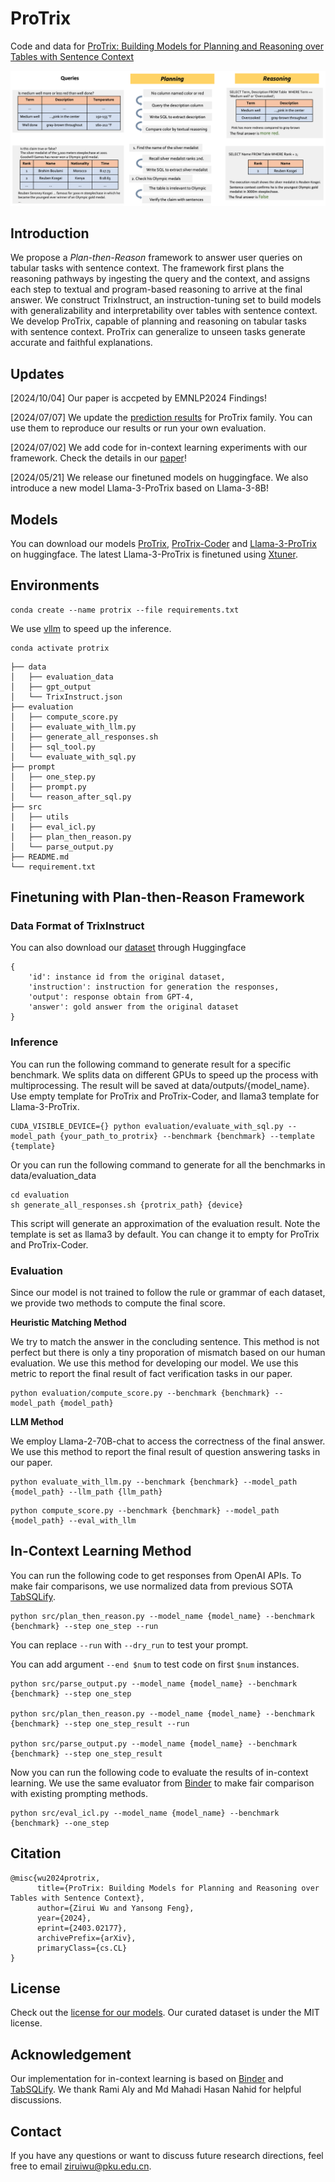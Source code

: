 # ProTrix
Code and data for [ProTrix: Building Models for Planning and Reasoning over Tables with Sentence Context](https://arxiv.org/pdf/2403.02177.pdf)

![Plan-then-Reason](framework.png)

## Introduction
We propose a *Plan-then-Reason* framework to answer user queries on tabular tasks with sentence context. The framework first plans the reasoning pathways by ingesting the query and the context, and assigns each step to textual and program-based reasoning to arrive at the final answer. We construct TrixInstruct, an instruction-tuning set to build models with generalizability and interpretability over tables with sentence context. We develop ProTrix, capable of planning and reasoning on tabular tasks with sentence context. ProTrix can generalize to unseen tasks generate accurate and faithful explanations.

## Updates
[2024/10/04] Our paper is accpeted by EMNLP2024 Findings!

[2024/07/07] We update the [prediction results](https://github.com/WilliamZR/ProTrix/tree/main/data/protrix_output) for ProTrix family. You can use them to reproduce our results or run your own evaluation.

[2024/07/02] We add code for in-context learning experiments with our framework. Check the details in our [paper]((https://arxiv.org/pdf/2403.02177.pdf))!

[2024/05/21] We release our finetuned models on huggingface. We also introduce a new model Llama-3-ProTrix based on Llama-3-8B!

## Models
You can download our models [ProTrix](https://huggingface.co/pkupie/ProTrix), [ProTrix-Coder](https://huggingface.co/pkupie/ProTrix-Coder) and [Llama-3-ProTrix](https://huggingface.co/pkupie/Llama-3-ProTrix) on huggingface. The latest Llama-3-ProTrix is finetuned using [Xtuner](https://github.com/InternLM/xtuner).

## Environments
```
conda create --name protrix --file requirements.txt
```
We use [vllm](https://github.com/vllm-project/vllm) to speed up the inference. 
```
conda activate protrix
```
```
├── data
│   ├── evaluation_data
│   ├── gpt_output
│   └── TrixInstruct.json
├── evaluation
│   ├── compute_score.py
│   ├── evaluate_with_llm.py
│   ├── generate_all_responses.sh
│   ├── sql_tool.py
│   └── evaluate_with_sql.py
├── prompt
│   ├── one_step.py
│   ├── prompt.py
│   └── reason_after_sql.py
├── src
│   ├── utils
|   ├── eval_icl.py
│   ├── plan_then_reason.py
│   └── parse_output.py
├── README.md
└── requirement.txt
```
## Finetuning with Plan-then-Reason Framework
### Data Format of TrixInstruct
You can also download our [dataset](https://huggingface.co/datasets/pkupie/TrixInstruct) through Huggingface
```
{
    'id': instance id from the original dataset,
    'instruction': instruction for generation the responses,
    'output': response obtain from GPT-4,
    'answer': gold answer from the original dataset
}
```

### Inference
You can run the following command to generate result for a specific benchmark. We splits data on different GPUs to speed up the process with multiprocessing. The result will be saved at data/outputs/{model_name}. Use empty template for ProTrix and ProTrix-Coder, and llama3 template for Llama-3-ProTrix.
```
CUDA_VISIBLE_DEVICE={} python evaluation/evaluate_with_sql.py --model_path {your_path_to_protrix} --benchmark {benchmark} --template {template}
```
Or you can run the following command to generate for all the benchmarks in data/evaluation_data
```
cd evaluation
sh generate_all_responses.sh {protrix_path} {device}
```
This script will generate an approximation of the evaluation result. Note the template is set as llama3 by default. You can change it to empty for ProTrix and ProTrix-Coder.
### Evaluation
Since our model is not trained to follow the rule or grammar of each dataset, we provide two methods to compute the final score.

**Heuristic Matching Method**

We try to match the answer in the concluding sentence. This method is not perfect but there is only a tiny proporation of mismatch based on our human evaluation. We use this method for developing our model. We use this metric to report the final result of fact verification tasks in our paper.
```
python evaluation/compute_score.py --benchmark {benchmark} --model_path {model_path}
```
**LLM Method**

We employ Llama-2-70B-chat to access the correctness of the final answer. We use this method to report the final result of question answering tasks in our paper.
```
python evaluate_with_llm.py --benchmark {benchmark} --model_path {model_path} --llm_path {llm_path}
```
```
python compute_score.py --benchmark {benchmark} --model_path {model_path} --eval_with_llm
```

## In-Context Learning Method
You can run the following code to get responses from OpenAI APIs. To make fair comparisons, we use normalized data from previous SOTA [TabSQLify](https://github.com/mahadi-nahid/TabSQLify).
```
python src/plan_then_reason.py --model_name {model_name} --benchmark {benchmark} --step one_step --run
```
You can replace `--run` with `--dry_run` to test your prompt.

You can add argument `--end $num` to test code on first `$num` instances.
```
python src/parse_output.py --model_name {model_name} --benchmark {benchmark} --step one_step

python src/plan_then_reason.py --model_name {model_name} --benchmark {benchmark} --step one_step_result --run

python src/parse_output.py --model_name {model_name} --benchmark {benchmark} --step one_step_result
```
Now you can run the following code to evaluate the results of in-context learning. We use the same evaluator from [Binder](https://github.com/xlang-ai/Binder) to make fair comparison with existing prompting methods.
```
python src/eval_icl.py --model_name {model_name} --benchmark {benchmark} --one_step
```
## Citation 
```
@misc{wu2024protrix,
      title={ProTrix: Building Models for Planning and Reasoning over Tables with Sentence Context}, 
      author={Zirui Wu and Yansong Feng},
      year={2024},
      eprint={2403.02177},
      archivePrefix={arXiv},
      primaryClass={cs.CL}
}
```

## License
Check out the [license for our models](https://github.com/facebookresearch/llama/blob/main/LICENSE). Our curated dataset is under the MIT license.

## Acknowledgement
Our implementation for in-context learning is based on [Binder](https://github.com/xlang-ai/Binder) and [TabSQLify](https://github.com/mahadi-nahid/TabSQLify). We thank Rami Aly and Md Mahadi Hasan Nahid for helpful discussions.

## Contact
If you have any questions or want to discuss future research directions, feel free to email ziruiwu@pku.edu.cn.
